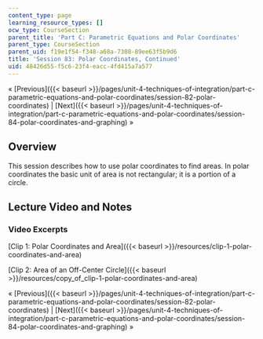 ```yaml
---
content_type: page
learning_resource_types: []
ocw_type: CourseSection
parent_title: 'Part C: Parametric Equations and Polar Coordinates'
parent_type: CourseSection
parent_uid: f19e1f54-f348-a68a-7308-89ee63f5b9d6
title: 'Session 83: Polar Coordinates, Continued'
uid: 48426d55-f5c6-23f4-eacc-4fd415a7a577
---
```


« [Previous]({{< baseurl >}}/pages/unit-4-techniques-of-integration/part-c-parametric-equations-and-polar-coordinates/session-82-polar-coordinates) | [Next]({{< baseurl >}}/pages/unit-4-techniques-of-integration/part-c-parametric-equations-and-polar-coordinates/session-84-polar-coordinates-and-graphing) »

Overview
--------

This session describes how to use polar coordinates to find areas. In polar coordinates the basic unit of area is not rectangular; it is a portion of a circle.

Lecture Video and Notes
-----------------------

### Video Excerpts

[Clip 1: Polar Coordinates and Area]({{< baseurl >}}/resources/clip-1-polar-coordinates-and-area)

[Clip 2: Area of an Off-Center Circle]({{< baseurl >}}/resources/copy_of_clip-1-polar-coordinates-and-area)

« [Previous]({{< baseurl >}}/pages/unit-4-techniques-of-integration/part-c-parametric-equations-and-polar-coordinates/session-82-polar-coordinates) | [Next]({{< baseurl >}}/pages/unit-4-techniques-of-integration/part-c-parametric-equations-and-polar-coordinates/session-84-polar-coordinates-and-graphing) »